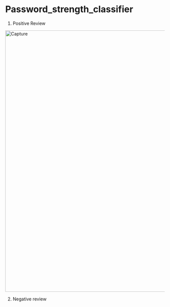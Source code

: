 # Password_strength_classifier
1) Positive Review
<img width="827" alt="Capture" src="https://user-images.githubusercontent.com/43163370/121727341-684db780-cb09-11eb-95c4-0b8f5a1b7bdb.PNG">



2) Negative review
